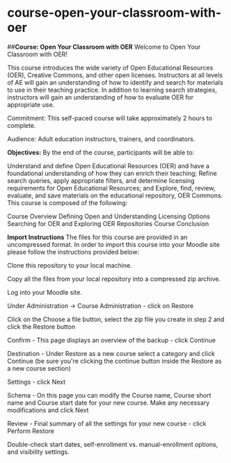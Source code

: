 # course-open-your-classroom-with-oer
##**Course: Open Your Classroom with OER**
Welcome to Open Your Classroom with OER!

This course introduces the wide variety of Open Educational Resources (OER), Creative Commons, and other open licenses. Instructors at all levels of AE will gain an understanding of how to identify and search for materials to use in their teaching practice. In addition to learning search strategies, instructors will gain an understanding of how to evaluate OER for appropriate use.

Commitment: This self-paced course will take approximately 2 hours to complete.

Audience: Adult education instructors, trainers, and coordinators.

**Objectives:** 
By the end of the course, participants will be able to:

Understand and define Open Educational Resources (OER) and have a foundational understanding of how they can enrich their teaching;
Refine search queries, apply appropriate filters, and determine licensing requirements for Open Educational Resources; and
Explore, find, review, evaluate, and save materials on the educational repository, OER Commons.
This course is composed of the following:

Course Overview
Defining Open and Understanding Licensing Options
Searching for OER and Exploring OER Repositories
Course Conclusion

**Import Instructions**
The files for this course are provided in an uncompressed format. In order to import this course into your Moodle site please follow the instructions provided below:

Clone this repository to your local machine.

Copy all the files from your local repository into a compressed zip archive.

Log into your Moodle site.

Under Administration -> Course Administration - click on Restore

Click on the Choose a file button, select the zip file you create in step 2 and click the Restore button

Confirm - This page displays an overview of the backup - click Continue

Destination - Under Restore as a new course select a category and click Continue (be sure you're clicking the continue button inside the Restore as a new course section)

Settings - click Next

Schema - On this page you can modify the Course name, Course short name and Course start date for your new course. Make any necessary modifications and click Next

Review - Final summary of all the settings for your new course - click Perform Restore

Double-check start dates, self-enrollment vs. manual-enrollment options, and visibility settings.
